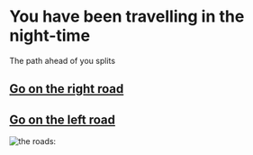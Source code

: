 # You have been travelling in the night-time 

The path ahead of you splits
## [Go on the right road](rightroad.md)
## [Go on the left road](left-road.md)
![the roads:](https://miro.medium.com/max/750/1*bR1Q9BHgcLdad31FKjfx0g.jpeg)